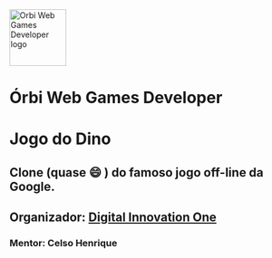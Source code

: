 <img src="https://hermes.digitalinnovation.one/tracks/5a0ef2bf-8cca-4be7-b506-3945fbb8f1d4.png" alt="Orbi Web Games Developer logo" style="height: 100px; width: 100px">

# Órbi Web Games Developer

# Jogo do Dino

## Clone (quase :smile: ) do famoso jogo off-line da Google.

## Organizador: [Digital Innovation One](https://web.dio.me/home)
### Mentor: Celso Henrique
